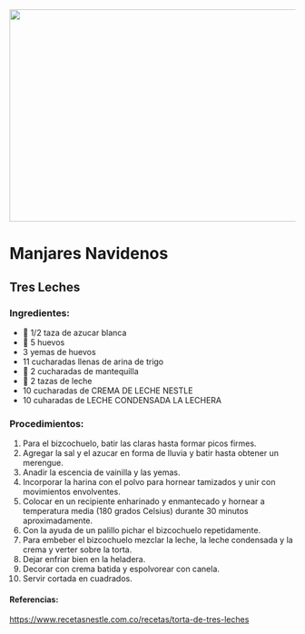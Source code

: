 <img src="https://www.livewellbakeoften.com/wp-content/uploads/2020/12/Tres-Leches-Cake-10s-new.jpg" width="520" height="374" />
 
# Manjares Navidenos
## Tres Leches
### Ingredientes: 
- 🧂 1/2 taza de azucar blanca 
- 🥚 5 huevos
- 3 yemas de huevos
- 11 cucharadas llenas de arina de trigo 
- 🧈 2 cucharadas de mantequilla
- 🥛 2 tazas de leche
- 10 cucharadas de CREMA DE LECHE NESTLE
- 10 cuharadas de LECHE CONDENSADA LA LECHERA

### Procedimientos: 
1. Para el bizcochuelo, batir las claras hasta formar picos firmes. 
2. Agregar la sal y el azucar en forma de lluvia y batir hasta obtener un merengue. 
3. Anadir la escencia de vainilla y las yemas. 
4. Incorporar la harina con el polvo para hornear tamizados y unir con movimientos envolventes.  
5. Colocar en un recipiente enharinado y enmantecado y hornear a temperatura media (180 grados Celsius) durante 30 minutos aproximadamente. 
6. Con la ayuda de un palillo pichar el bizcochuelo repetidamente. 
7. Para embeber el bizcochuelo mezclar la leche, la leche condensada y la crema y verter sobre la torta. 
8. Dejar enfriar bien en la heladera. 
9. Decorar con crema batida y espolvorear con canela. 
10. Servir cortada en cuadrados.

#### Referencias: 
https://www.recetasnestle.com.co/recetas/torta-de-tres-leches
